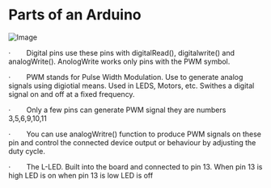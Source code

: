 # Parts of an Arduino 

![Image](https://github.com/user-attachments/assets/8c2238d8-153f-4f50-ae5e-3409b35c5fff)



·        Digital pins use these pins with digitalRead(), digitalwrite() and analogWrite(). AnologWrite works only pins with the PWM symbol.

·        PWM stands for Pulse Width Modulation. Use to generate analog signals using digiotial means. Used in LEDS, Motors, etc. Swithes a digital signal on and off at a fixed frequency.

·        Only a few pins can generate PWM signal they are numbers 3,5,6,9,10,11

·        You can use analogWritre() function to produce PWM signals on these pin and control the connected device output or behaviour by adjusting the duty cycle.

·        The L-LED. Built into the board and connected to pin 13. When pin 13 is high LED is on when pin 13 is low LED is off
